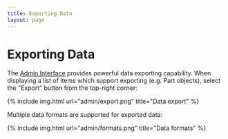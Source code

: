 ```yaml
---
title: Exporting Data
layout: page
---
```


# Exporting Data

The [Admin Interface](/docs/admin/admin) provides powerful data exporting capability. When displaying a list of items which support exporting (e.g. Part objects), select the "Export" button from the top-right corner:

{% include img.html url="admin/export.png" title="Data export" %}

Multiple data formats are supported for exported data:

{% include img.html url="admin/formats.png" title="Data formats" %}